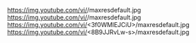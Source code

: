 https://img.youtube.com/vi/<no84Cnh6mbw>/maxresdefault.jpg
https://img.youtube.com/vi/<ZfXuIJZIBik>/maxresdefault.jpg
https://img.youtube.com/vi/<3f0WMlEJCiU>/maxresdefault.jpg
https://img.youtube.com/vi/<8B9JJRvLw-s>/maxresdefault.jpg
